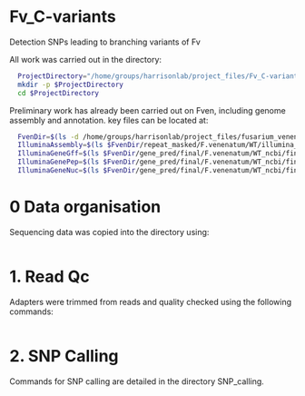 # Fv_C-variants


Detection SNPs leading to branching variants of Fv

All work was carried out in the directory:

```bash
  ProjectDirectory="/home/groups/harrisonlab/project_files/Fv_C-variants"
  mkdir -p $ProjectDirectory
  cd $ProjectDirectory
```

Preliminary work has already been carried out on Fven, including genome assembly
and annotation. key files can be located at:

```bash
  FvenDir=$(ls -d /home/groups/harrisonlab/project_files/fusarium_venenatum)
  IlluminaAssembly=$(ls $FvenDir/repeat_masked/F.venenatum/WT/illumina_assembly_ncbi/WT_contigs_unmasked.fa)
  IlluminaGeneGff=$(ls $FvenDir/gene_pred/final/F.venenatum/WT_ncbi/final/final_genes_appended.gff3)
  IlluminaGenePep=$(ls $FvenDir/gene_pred/final/F.venenatum/WT_ncbi/final/final_genes_combined.pep.fasta)
  IlluminaGeneNuc=$(ls $FvenDir/gene_pred/final/F.venenatum/WT_ncbi/final/final_genes_combined.gene.fasta)
```

# 0 Data organisation

Sequencing data was copied into the directory using:

```bash


```


# 1. Read Qc

Adapters were trimmed from reads and quality checked using the following commands:


```bash


```



# 2. SNP Calling

Commands for SNP calling are detailed in the directory SNP_calling.
